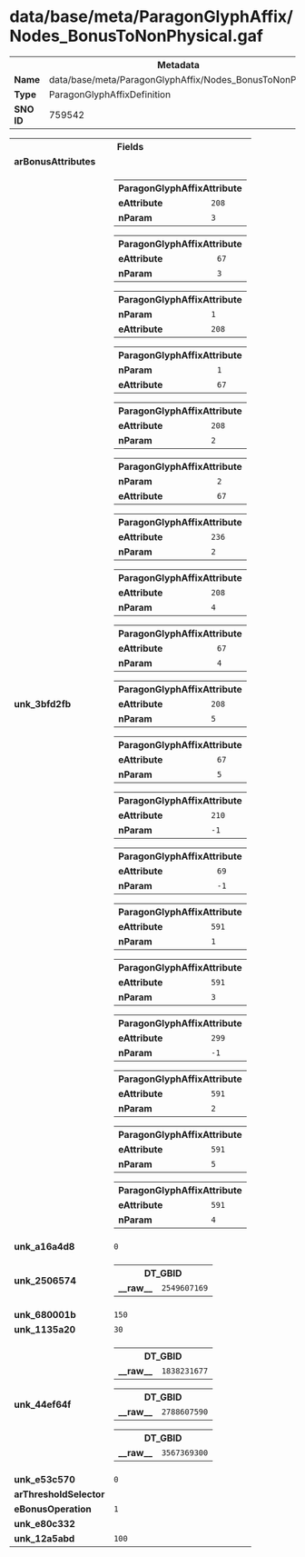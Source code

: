 <h1>data/base/meta/ParagonGlyphAffix/Nodes_BonusToNonPhysical.gaf</h1><table><tr><th colspan="100%">Metadata</th></tr><tr><td><b>Name</b></td><td>data/base/meta/ParagonGlyphAffix/Nodes_BonusToNonPhysical.gaf</td></tr><tr><td><b>Type</b></td><td>ParagonGlyphAffixDefinition</td></tr><tr><td><b>SNO ID</b></td><td>759542</td></tr></table>

<table><tr><th colspan="100%">Fields</th></tr><tr><td><b>arBonusAttributes</b></td><td></td></tr><tr><td><b>unk_3bfd2fb</b></td><td><table><tr><th colspan="100%">ParagonGlyphAffixAttribute</th></tr><tr><td><b>eAttribute</b></td><td><code>208</code></td></tr><tr><td><b>nParam</b></td><td><code>3</code></td></tr></table>


<table><tr><th colspan="100%">ParagonGlyphAffixAttribute</th></tr><tr><td><b>eAttribute</b></td><td><code>67</code></td></tr><tr><td><b>nParam</b></td><td><code>3</code></td></tr></table>


<table><tr><th colspan="100%">ParagonGlyphAffixAttribute</th></tr><tr><td><b>nParam</b></td><td><code>1</code></td></tr><tr><td><b>eAttribute</b></td><td><code>208</code></td></tr></table>


<table><tr><th colspan="100%">ParagonGlyphAffixAttribute</th></tr><tr><td><b>nParam</b></td><td><code>1</code></td></tr><tr><td><b>eAttribute</b></td><td><code>67</code></td></tr></table>


<table><tr><th colspan="100%">ParagonGlyphAffixAttribute</th></tr><tr><td><b>eAttribute</b></td><td><code>208</code></td></tr><tr><td><b>nParam</b></td><td><code>2</code></td></tr></table>


<table><tr><th colspan="100%">ParagonGlyphAffixAttribute</th></tr><tr><td><b>nParam</b></td><td><code>2</code></td></tr><tr><td><b>eAttribute</b></td><td><code>67</code></td></tr></table>


<table><tr><th colspan="100%">ParagonGlyphAffixAttribute</th></tr><tr><td><b>eAttribute</b></td><td><code>236</code></td></tr><tr><td><b>nParam</b></td><td><code>2</code></td></tr></table>


<table><tr><th colspan="100%">ParagonGlyphAffixAttribute</th></tr><tr><td><b>eAttribute</b></td><td><code>208</code></td></tr><tr><td><b>nParam</b></td><td><code>4</code></td></tr></table>


<table><tr><th colspan="100%">ParagonGlyphAffixAttribute</th></tr><tr><td><b>eAttribute</b></td><td><code>67</code></td></tr><tr><td><b>nParam</b></td><td><code>4</code></td></tr></table>


<table><tr><th colspan="100%">ParagonGlyphAffixAttribute</th></tr><tr><td><b>eAttribute</b></td><td><code>208</code></td></tr><tr><td><b>nParam</b></td><td><code>5</code></td></tr></table>


<table><tr><th colspan="100%">ParagonGlyphAffixAttribute</th></tr><tr><td><b>eAttribute</b></td><td><code>67</code></td></tr><tr><td><b>nParam</b></td><td><code>5</code></td></tr></table>


<table><tr><th colspan="100%">ParagonGlyphAffixAttribute</th></tr><tr><td><b>eAttribute</b></td><td><code>210</code></td></tr><tr><td><b>nParam</b></td><td><code>-1</code></td></tr></table>


<table><tr><th colspan="100%">ParagonGlyphAffixAttribute</th></tr><tr><td><b>eAttribute</b></td><td><code>69</code></td></tr><tr><td><b>nParam</b></td><td><code>-1</code></td></tr></table>


<table><tr><th colspan="100%">ParagonGlyphAffixAttribute</th></tr><tr><td><b>eAttribute</b></td><td><code>591</code></td></tr><tr><td><b>nParam</b></td><td><code>1</code></td></tr></table>


<table><tr><th colspan="100%">ParagonGlyphAffixAttribute</th></tr><tr><td><b>eAttribute</b></td><td><code>591</code></td></tr><tr><td><b>nParam</b></td><td><code>3</code></td></tr></table>


<table><tr><th colspan="100%">ParagonGlyphAffixAttribute</th></tr><tr><td><b>eAttribute</b></td><td><code>299</code></td></tr><tr><td><b>nParam</b></td><td><code>-1</code></td></tr></table>


<table><tr><th colspan="100%">ParagonGlyphAffixAttribute</th></tr><tr><td><b>eAttribute</b></td><td><code>591</code></td></tr><tr><td><b>nParam</b></td><td><code>2</code></td></tr></table>


<table><tr><th colspan="100%">ParagonGlyphAffixAttribute</th></tr><tr><td><b>eAttribute</b></td><td><code>591</code></td></tr><tr><td><b>nParam</b></td><td><code>5</code></td></tr></table>


<table><tr><th colspan="100%">ParagonGlyphAffixAttribute</th></tr><tr><td><b>eAttribute</b></td><td><code>591</code></td></tr><tr><td><b>nParam</b></td><td><code>4</code></td></tr></table>


</td></tr><tr><td><b>unk_a16a4d8</b></td><td><code>0</code></td></tr><tr><td><b>unk_2506574</b></td><td><table><tr><th colspan="100%">DT_GBID</th></tr><tr><td><b>__raw__</b></td><td><code>2549607169</code></td></tr></table>

</td></tr><tr><td><b>unk_680001b</b></td><td><code>150</code></td></tr><tr><td><b>unk_1135a20</b></td><td><code>30</code></td></tr><tr><td><b>unk_44ef64f</b></td><td><table><tr><th colspan="100%">DT_GBID</th></tr><tr><td><b>__raw__</b></td><td><code>1838231677</code></td></tr></table>


<table><tr><th colspan="100%">DT_GBID</th></tr><tr><td><b>__raw__</b></td><td><code>2788607590</code></td></tr></table>


<table><tr><th colspan="100%">DT_GBID</th></tr><tr><td><b>__raw__</b></td><td><code>3567369300</code></td></tr></table>


</td></tr><tr><td><b>unk_e53c570</b></td><td><code>0</code></td></tr><tr><td><b>arThresholdSelector</b></td><td></td></tr><tr><td><b>eBonusOperation</b></td><td><code>1</code></td></tr><tr><td><b>unk_e80c332</b></td><td></td></tr><tr><td><b>unk_12a5abd</b></td><td><code>100</code></td></tr></table>

